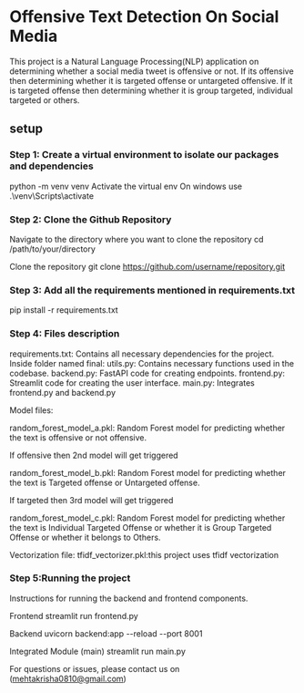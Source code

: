 # Offensive Text Detection On Social Media

This project is a Natural Language Processing(NLP) application on determining whether a social media tweet is offensive or not. If its offensive then determining whether it is targeted offense or untargeted offensive. If it is targeted offense then determining whether it is group targeted, individual targeted or others.

## setup

 ### Step 1: Create a virtual environment to isolate our packages and dependencies
python -m venv venv
Activate the virtual env
On windows use .\venv\Scripts\activate


 ### Step 2: Clone the Github Repository
Navigate to the directory where you want to clone the repository
cd /path/to/your/directory

Clone the repository
git clone https://github.com/username/repository.git


### Step 3: Add all the requirements mentioned in requirements.txt
pip install -r requirements.txt


### Step 4: Files description
requirements.txt: Contains all necessary dependencies for the project.
Inside folder named final:
utils.py: Contains necessary functions used in the codebase.
backend.py: FastAPI code for creating endpoints.
frontend.py: Streamlit code for creating the user interface.
main.py: Integrates frontend.py and backend.py

Model files:

random_forest_model_a.pkl: Random Forest model for predicting whether the text is offensive or not offensive.

If offensive then 2nd model will get triggered

random_forest_model_b.pkl: Random Forest model for predicting whether the text is Targeted offense or Untargeted offense.

If targeted then 3rd model will get triggered

random_forest_model_c.pkl: Random Forest model for predicting whether the text is Individual Targeted Offense or whether it is Group Targeted Offense or whether it belongs to Others. 

Vectorization file:
tfidf_vectorizer.pkl:this project uses tfidf vectorization


### Step 5:Running the project
Instructions for running the backend and frontend components.

Frontend
streamlit run frontend.py

Backend
uvicorn backend:app --reload --port 8001

Integrated Module (main)
streamlit run main.py


For questions or issues, please contact us on (mehtakrisha0810@gmail.com)
